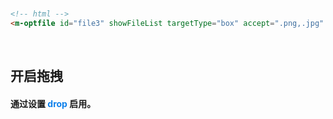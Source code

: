 <br/>

```html
<!-- html -->
<m-optfile id="file3" showFileList targetType="box" accept=".png,.jpg" multiple></m-optfile>
```
<br/>

## 开启拖拽
#### 通过设置 <font color=#0e80eb>**drop**</font> 启用。
<br/>